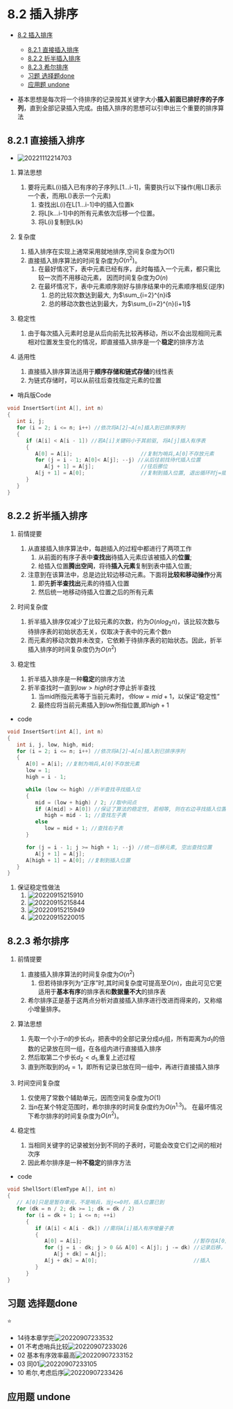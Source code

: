 # 8.2 插入排序

- [8.2 插入排序](#82-插入排序)
  - [8.2.1 直接插入排序](#821-直接插入排序)
  - [8.2.2 折半插入排序](#822-折半插入排序)
  - [8.2.3 希尔排序](#823-希尔排序)
  - [习题 选择题done](#习题-选择题done)
  - [应用题 undone](#应用题-undone)

- 基本思想是每次将一个待排序的记录按其关键字大小**插入前面已排好序的子序列**，直到全部记录插入完成。由插入排序的思想可以引申出三个重要的排序算法

## 8.2.1 直接插入排序

- ![20221112214703](https://raw.githubusercontent.com/Logible/Image/main/note_image/20221112214703.png)

1. 算法思想
   1. 要将元素L(i)插入已有序的子序列L[1...i-1]，需要执行以下操作(用L[]表示一个表，而用L()表示一个元素)
      1. 查找出L(i)在L[1...i-1]中的插入位置k
      2. 将L[k...i-1]中的所有元素依次后移一个位置。
      3. 将L(i)复制到L(k)

2. 复杂度
   1. 插入排序在实现上通常采用就地排序,空间复杂度为$O(1)$
   2. 直接插入排序算法的时间复杂度为$O(n^2)$。
      1. 在最好情况下，表中元素已经有序，此时每插入一个元素，都只需比较一次而不用移动元素， 因而时间复杂度为$O(n)$
      2. 在最坏情况下，表中元素顺序刚好与排序结果中的元素顺序相反(逆序)
         1. 总的比较次数达到最大, 为$\sum_{i=2}^{n}i$
         2. 总的移动次数也达到最大，为$\sum_{i=2}^{n}(i+1)$

3. 稳定性
   1. 由于每次插入元素时总是从后向前先比较再移动，所以不会出现相同元素相对位置发生变化的情况，即直接插入排序是一个**稳定**的排序方法

4. 适用性
   1. 直接插入排序算法适用于**顺序存储和链式存储**的线性表
   2. 为链式存储时，可以从前往后查找指定元素的位置

- 哨兵版Code

```c
void InsertSort(int A[], int n)
{
   int i, j;
   for (i = 2; i <= n; i++) //依次将A[2]~A[n]插入到已排序序列
   {
      if (A[i] < A[i - 1]) //若A[i]关键码小于其前驱, 将A[j]插入有序表
      {
         A[0] = A[i];                      //复制为哨兵,A[0]不存放元素
         for (j = i - 1; A[0]< A[j]; --j) //从后往前找待代插入位置
            A[j + 1] = A[j];               //往后挪位
         A[j + 1] = A[0];                  //复制到插入位置, 退出循环时j=插入位置-1;
      }
   }
}
```

## 8.2.2 折半插入排序

1. 前情提要
   1. 从直接插入排序算法中，每趟插入的过程中都进行了两项工作
      1. 从前面的有序子表中**查找出**待插入元素应该被插入的**位置**;
      2. 给插入位置**腾出空间**，将待**插入元素**复制到表中插入位置;
   2. 注意到在该算法中，总是边比较边移动元素。下面将**比较和移动操作**分离
      1. 即先**折半查找出**元素的待插入位置
      2. 然后统一地移动待插入位置之后的所有元素

2. 时间复杂度
   1. 折半插入排序仅减少了比较元素的次数，约为$O(nlog_2n)$，该比较次数与待排序表的初始状态无关，仅取决于表中的元素个数$n$
   2. 而元素的移动次数并未改变，它依赖于待排序表的初始状态。因此，折半插入排序的时间复杂度仍为$O(n^2)$

3. 稳定性
   1. 折半插入排序是一种**稳定**的排序方法
   2. 折半查找时一直到$low > high$时才停止折半查找
      1. 当mid所指元素等于当前元素时，$令low=mid+1$，以保证“稳定性”
      2. 最终应将当前元素插入到$low$所指位置,即$high+1$

- code

```c
void InsertSort(int A[], int n)
{
   int i, j, low, high, mid;
   for (i = 2; i <= n; i++) //依次将A[2]~A[n]插入到已排序序列
   {
      A[0] = A[i]; //复制为哨兵,A[0]不存放元素
      low = 1;
      high = i - 1;

      while (low <= high) //折半查找寻找插入位
      {
         mid = (low + high) / 2; //取中间点
         if (A[mid] > A[0]) //保证了算法的稳定性, 若相等, 则在右边寻找插入位置
            high = mid - 1; //查找左子表
         else
            low = mid + 1; //查找右子表
      }

      for (j = i - 1; j >= high + 1; --j) //统一后移元素, 空出查找位置
         A[j + 1] = A[j];
      A[high + 1] = A[0]; //复制到插入位置
   }
}
```

1. 保证稳定性做法
   1. ![20220915215910](https://raw.githubusercontent.com/Logible/Image/main/note_image/20220915215910.png)
   2. ![20220915215844](https://raw.githubusercontent.com/Logible/Image/main/note_image/20220915215844.png)
   3. ![20220915215949](https://raw.githubusercontent.com/Logible/Image/main/note_image/20220915215949.png)
   4. ![20220915220015](https://raw.githubusercontent.com/Logible/Image/main/note_image/20220915220015.png)

## 8.2.3 希尔排序

1. 前情提要
   1. 直接插入排序算法的时间复杂度为$O(n^2)$
      1. 但若待排序列为“正序”时,其时间复杂度可提高至$O(n)$，由此可见它更适用于**基本有序**的排序表和**数据量不大**的排序表
   2. 希尔排序正是基于这两点分析对直接插入排序进行改进而得来的，又称缩小增量排序。

2. 算法思想
   1. 先取一个小于$n$的步长$d_1$，把表中的全部记录分成$d_1$组，所有距离为$d_1$的倍数的记录放在同一组，在各组内进行直接插入排序
   2. 然后取第二个步长$d_2<d_1$,重复上述过程
   3. 直到所取到的$d_t=1$，即所有记录已放在同一组中，再进行直接插入排序

3. 时间空间复杂度
   1. 仅使用了常数个辅助单元，因而空间复杂度为$O(1)$
   2. 当n在某个特定范围时，希尔排序的时间复杂度约为$O(n^{1.3})$。 在最坏情况下希尔排序的时间复杂度为$O(n^2)$。

4. 稳定性
   1. 当相同关键字的记录被划分到不同的子表时，可能会改变它们之间的相对次序
   2. 因此希尔排序是一种**不稳定**的排序方法

- code

```c
void ShellSort(ElemType A[], int n)
{
   // A[0]只是是暂存单元，不是哨兵，当j<=0时，插入位置已到
   for (dk = n / 2; dk >= 1; dk = dk / 2)
      for (i = dk + 1; i <= n; ++i)
      {
         if (A[i] < A[i - dk]) //需将A[i]插入有序增量子表
         {
            A[0] = A[i];                                    //暂存在A[0]
            for (j = i - dk; j > 0 && A[0] < A[j]; j -= dk) //记录后移，查找插入的位置
               A[j + dk] = A[j];                            
            A[j + dk] = A[0];                               //插入
         }
      }
}
```

## 习题 选择题done

⭐

- 14待本章学完![20220907233532](https://raw.githubusercontent.com/Logible/Image/main/note_image/20220907233532.png)
- 01 不考虑哨兵比较![20220907233026](https://raw.githubusercontent.com/Logible/Image/main/note_image/20220907233026.png)
- 02 基本有序效率最高![20220907233152](https://raw.githubusercontent.com/Logible/Image/main/note_image/20220907233152.png)
- 03 同01![20220907233105](https://raw.githubusercontent.com/Logible/Image/main/note_image/20220907233105.png)
- 10 希尔,考虑后序![20220907233426](https://raw.githubusercontent.com/Logible/Image/main/note_image/20220907233426.png)

## 应用题 undone
